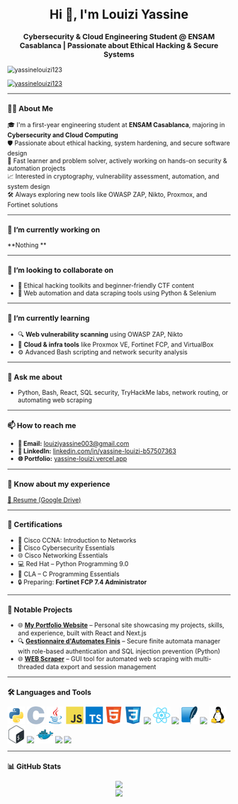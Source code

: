 <h1 align="center">Hi 👋, I'm Louizi Yassine</h1>
<h3 align="center">Cybersecurity & Cloud Engineering Student @ ENSAM Casablanca | Passionate about Ethical Hacking & Secure Systems</h3>

<p align="left"> <img src="https://komarev.com/ghpvc/?username=yassinelouizi123&label=Profile%20views&color=0e75b6&style=flat" alt="yassinelouizi123" /> </p>

<p align="left"> <a href="https://github.com/ryo-ma/github-profile-trophy"><img src="https://github-profile-trophy.vercel.app/?username=yassinelouizi123" alt="yassinelouizi123" /></a> </p>

---

### 👨‍💻 About Me

🎓 I'm a first-year engineering student at **ENSAM Casablanca**, majoring in **Cybersecurity and Cloud Computing**  
🛡️ Passionate about ethical hacking, system hardening, and secure software design  
🧠 Fast learner and problem solver, actively working on hands-on security & automation projects  
📈 Interested in cryptography, vulnerability assessment, automation, and system design  
🛠️ Always exploring new tools like OWASP ZAP, Nikto, Proxmox, and Fortinet solutions

---

### 🔭 I’m currently working on

  **Nothing ** 

---

### 🤝 I’m looking to collaborate on

- 🧪 Ethical hacking toolkits and beginner-friendly CTF content  
- 🧵 Web automation and data scraping tools using Python & Selenium

---

### 🌱 I’m currently learning

- 🔍 **Web vulnerability scanning** using OWASP ZAP, Nikto  
- 🧰 **Cloud & infra tools** like Proxmox VE, Fortinet FCP, and VirtualBox  
- ⚙️ Advanced Bash scripting and network security analysis

---

### 💬 Ask me about

- Python, Bash, React, SQL security, TryHackMe labs, network routing, or automating web scraping

---

### 📫 How to reach me

- **📧 Email:** louiziyassine003@gmail.com  
- **🔗 LinkedIn:** [linkedin.com/in/yassine-louizi-b57507363](https://www.linkedin.com/in/yassine-louizi-b57507363/)  
- **🌐 Portfolio:** [yassine-louizi.vercel.app](https://yassine-louizi.vercel.app/)

---

### 📄 Know about my experience

[📂 Resume (Google Drive)](https://drive.google.com/file/d/1i1HMapNxDi0zv-H6LDJkGlZvJA7kbrci/view?usp=sharing) 

---

### 🧠 Certifications

- 🧩 Cisco CCNA: Introduction to Networks  
- 🔐 Cisco Cybersecurity Essentials  
- 🌐 Cisco Networking Essentials  
- 💻 Red Hat – Python Programming 9.0  
- 🧾 CLA – C Programming Essentials  
- 🔒 Preparing: **Fortinet FCP 7.4 Administrator**

---

### 🧪 Notable Projects

- 🌐 **[My Portfolio Website](https://yassine-louizi.vercel.app/)** – Personal site showcasing my projects, skills, and experience, built with React and Next.js  
- 🔍 **[Gestionnaire d'Automates Finis](https://github.com/Yassinelouizi123/gestion-automates)** – Secure finite automata manager with role-based authentication and SQL injection prevention (Python)  
- 🌐 **[WEB Scraper](https://github.com/Yassinelouizi123/Dofocus-Item-Scraper)** – GUI tool for automated web scraping with multi-threaded data export and session management


---

### 🛠️ Languages and Tools

<p align="left">
  <a href="#"><img src="https://raw.githubusercontent.com/devicons/devicon/master/icons/python/python-original.svg" width="40" /></a>
  <a href="#"><img src="https://raw.githubusercontent.com/devicons/devicon/master/icons/c/c-original.svg" width="40" /></a>
  <a href="#"><img src="https://raw.githubusercontent.com/devicons/devicon/master/icons/java/java-original.svg" width="40" /></a>
  <a href="#"><img src="https://raw.githubusercontent.com/devicons/devicon/master/icons/javascript/javascript-original.svg" width="40" /></a>
  <a href="#"><img src="https://raw.githubusercontent.com/devicons/devicon/master/icons/typescript/typescript-original.svg" width="40" /></a>
  <a href="#"><img src="https://raw.githubusercontent.com/devicons/devicon/master/icons/html5/html5-original.svg" width="40" /></a>
  <a href="#"><img src="https://raw.githubusercontent.com/devicons/devicon/master/icons/css3/css3-original.svg" width="40" /></a>
  <a href="#"><img src="https://www.vectorlogo.zone/logos/tailwindcss/tailwindcss-icon.svg" width="40" /></a>
  <a href="#"><img src="https://raw.githubusercontent.com/devicons/devicon/master/icons/react/react-original.svg" width="40" /></a>
  <a href="#"><img src="https://cdn.worldvectorlogo.com/logos/nextjs-2.svg" width="40" /></a>
  <a href="#"><img src="https://raw.githubusercontent.com/devicons/devicon/master/icons/sqlite/sqlite-original.svg" width="40" /></a>
  <a href="#"><img src="https://www.vectorlogo.zone/logos/git-scm/git-scm-icon.svg" width="40" /></a>
  <a href="#"><img src="https://raw.githubusercontent.com/devicons/devicon/master/icons/linux/linux-original.svg" width="40" /></a>
  <a href="#"><img src="https://raw.githubusercontent.com/devicons/devicon/master/icons/bash/bash-original.svg" width="40" /></a>
  <a href="#"><img src="https://www.vectorlogo.zone/logos/getpostman/getpostman-icon.svg" width="40" /></a>
  <a href="#"><img src="https://raw.githubusercontent.com/devicons/devicon/master/icons/docker/docker-original.svg" width="40" /></a>
  <a href="#"><img src="https://upload.wikimedia.org/wikipedia/commons/0/0b/Qt_logo_2016.svg" width="40" /></a>
  <a href="#"><img src="https://raw.githubusercontent.com/detain/svg-logos/780f25886640cef088af994181646db2f6b1a3f8/svg/selenium-logo.svg" width="40" /></a>
</p>

---

### 📊 GitHub Stats

<p align="center">
  <img src="https://github-readme-stats.vercel.app/api?username=yassinelouizi123&show_icons=true&locale=en" />
  <br/>
  <img src="https://github-readme-stats.vercel.app/api/top-langs?username=yassinelouizi123&show_icons=true&locale=en&layout=compact" />
</p>
